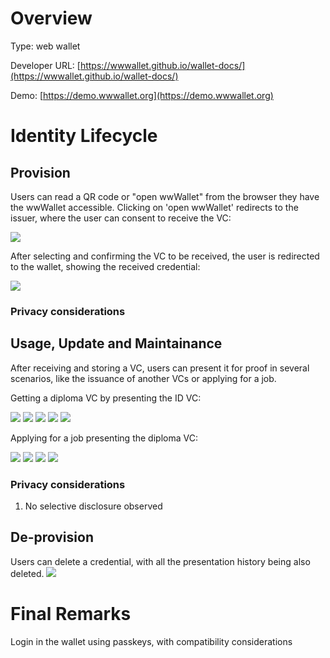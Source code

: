 
# Overview

Type:  web wallet

Developer URL: [https://wwwallet.github.io/wallet-docs/](https://wwwallet.github.io/wallet-docs/)

Demo: [https://demo.wwwallet.org](https://demo.wwwallet.org)

# Identity Lifecycle

## Provision

Users can read a QR code or "open wwWallet" from the browser they have the wwWallet accessible.
Clicking on 'open wwWallet' redirects to the issuer, where the user can consent to receive the VC:

<img src="../imgs/wallets/wwWallet/wwWallet-select-vc-to-receive.jpg">

After selecting and confirming the VC to be received, the user is redirected to the wallet, showing the received credential:

<img src="../imgs/wallets/wwWallet/wwWallet-credential-received.jpg">

### Privacy considerations

## Usage, Update and Maintainance

After receiving and storing a VC, users can present it for proof in several scenarios, like the issuance of another VCs or applying for a job.

Getting a diploma VC by presenting the ID VC:

<img src="../imgs/wallets/wwWallet/wwWallet-get-diploma.jpg">

<img src="../imgs/wallets/wwWallet/wwWallet-get-diploma-select-auth.jpg">


<img src="../imgs/wallets/wwWallet/wwWallet-diploma-sent-info.jpg">

<img src="../imgs/wallets/wwWallet/wwWallet-get-diploma-consent-VC.jpg">

<img src="../imgs/wallets/wwWallet/wwWallet-vc-diploma-received.jpg">



Applying for a job presenting the diploma VC:

<img src="../imgs/wallets/wwWallet/wwWallet-job-position.jpg">

<img src="../imgs/wallets/wwWallet/wwWallet-job-application.jpg">

<img src="../imgs/wallets/wwWallet/wwWallet-job-application-select-vc.jpg">


<img src="../imgs/wallets/wwWallet/wwWallet-job-application-success.jpg">

### Privacy considerations

1. No selective disclosure observed
  
## De-provision

Users can delete a credential, with all the presentation history being also deleted.
<img src="../imgs/wallets/wwWallet/wwWallet-delete.jpg" >

# Final Remarks

Login in the wallet using passkeys, with compatibility considerations
